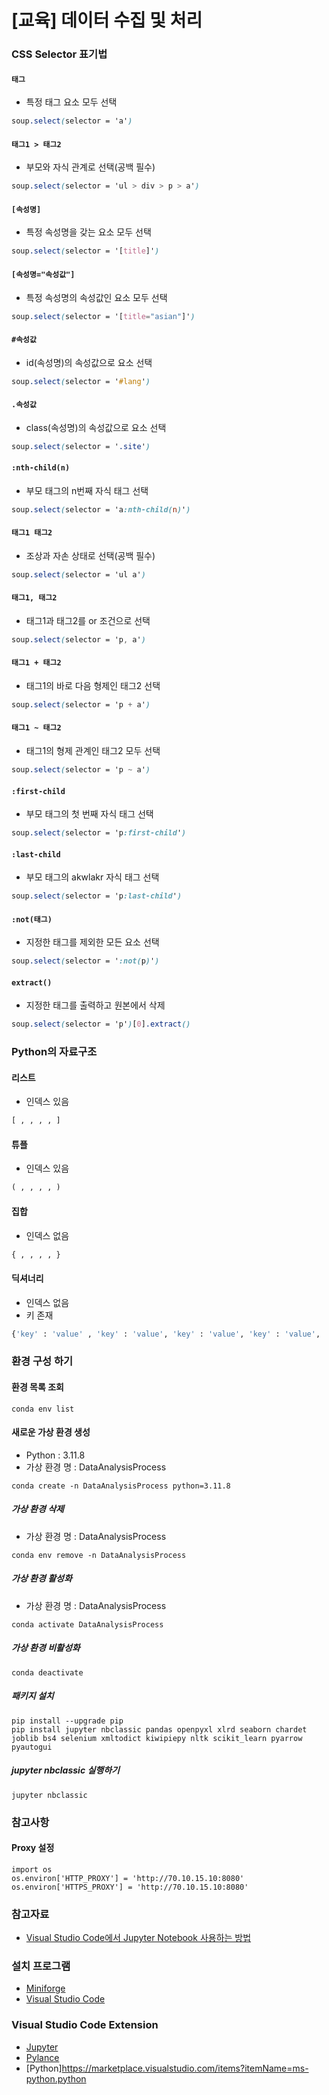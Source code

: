 # [교육] 데이터 수집 및 처리

### CSS Selector 표기법
#### `태그`
 - 특정 태그 요소 모두 선택
```css
soup.select(selector = 'a')
```

#### `태그1 > 태그2`
 - 부모와 자식 관계로 선택(공백 필수)
```css
soup.select(selector = 'ul > div > p > a')
```

#### `[속성명]`
 - 특정 속성명을 갖는 요소 모두 선택
```css
soup.select(selector = '[title]')
```

#### `[속성명="속성값"]`
 - 특정 속성명의 속성값인 요소 모두 선택
```css
soup.select(selector = '[title="asian"]')
```

#### `#속성값`
 - id(속성명)의 속성값으로 요소 선택
```css
soup.select(selector = '#lang')
```

#### `.속성값`
 - class(속성명)의 속성값으로 요소 선택
```css
soup.select(selector = '.site')
```

#### `:nth-child(n)`
 - 부모 태그의 n번째 자식 태그 선택
```css
soup.select(selector = 'a:nth-child(n)')
```

#### `태그1 태그2`
 - 조상과 자손 상태로 선택(공백 필수)
```css
soup.select(selector = 'ul a')
```

#### `태그1, 태그2`
 - 태그1과 태그2를 or 조건으로 선택
```css
soup.select(selector = 'p, a')
```

#### `태그1 + 태그2`
 - 태그1의 바로 다음 형제인 태그2 선택
```css
soup.select(selector = 'p + a')
```

#### `태그1 ~ 태그2`
 - 태그1의 형제 관계인 태그2 모두 선택
```css
soup.select(selector = 'p ~ a')
```

#### `:first-child`
 - 부모 태그의 첫 번째 자식 태그 선택
```css
soup.select(selector = 'p:first-child')
```

#### `:last-child`
 - 부모 태그의 akwlakr 자식 태그 선택
```css
soup.select(selector = 'p:last-child')
```

#### `:not(태그)`
 - 지정한 태그를 제외한 모든 요소 선택
```css
soup.select(selector = ':not(p)')
```

#### `extract()`
 - 지정한 태그를 출력하고 원본에서 삭제
```css
soup.select(selector = 'p')[0].extract()
```

### Python의 자료구조
#### 리스트
- 인덱스 있음
```python
[ , , , , ]
```

#### 튜플
- 인덱스 있음
```python
( , , , , )
```

#### 집합
- 인덱스 없음
```python
{ , , , , }
```

#### 딕셔너리
- 인덱스 없음
- 키 존재
```python
{'key' : 'value' , 'key' : 'value', 'key' : 'value', 'key' : 'value', 'key' : 'value'}
```

### 환경 구성 하기
#### 환경 목록 조회
```shell
conda env list
```

#### 새로운 가상 환경 생성
 - Python : 3.11.8
 - 가상 환경 명 : DataAnalysisProcess
```shell
conda create -n DataAnalysisProcess python=3.11.8
```

##### 가상 환경 삭제
 - 가상 환경 명 : DataAnalysisProcess
```shell
conda env remove -n DataAnalysisProcess
```

##### 가상 환경 활성화
 - 가상 환경 명 : DataAnalysisProcess
```shell
conda activate DataAnalysisProcess
```

##### 가상 환경 비활성화
```shell
conda deactivate
```

##### 패키지 설치
```shell
pip install --upgrade pip
pip install jupyter nbclassic pandas openpyxl xlrd seaborn chardet joblib bs4 selenium xmltodict kiwipiepy nltk scikit_learn pyarrow pyautogui
```

##### jupyter nbclassic 실행하기 
```shell
jupyter nbclassic
```

### 참고사항
#### Proxy 설정
```shell
import os 
os.environ['HTTP_PROXY'] = 'http://70.10.15.10:8080'
os.environ['HTTPS_PROXY'] = 'http://70.10.15.10:8080'
```

### 참고자료
 - [Visual Studio Code에서 Jupyter Notebook 사용하는 방법](https://yeomss.tistory.com/227)

### 설치 프로그램
 - [Miniforge](https://github.com/conda-forge/miniforge)
 - [Visual Studio Code](https://code.visualstudio.com/)

### Visual Studio Code Extension
- [Jupyter](https://marketplace.visualstudio.com/items?itemName=ms-toolsai.jupyter)
- [Pylance](https://marketplace.visualstudio.com/items?itemName=ms-python.vscode-pylance)
- [Python]https://marketplace.visualstudio.com/items?itemName=ms-python.python